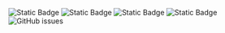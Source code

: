![Static Badge](https://img.shields.io/badge/blacklists-61-000000) ![Static Badge](https://img.shields.io/badge/blacklisted-2989462-cc0000) ![Static Badge](https://img.shields.io/badge/whitelisted-2254-00CC00) ![Static Badge](https://img.shields.io/badge/streaming_blacklist-28107-000000) ![GitHub issues](https://img.shields.io/github/issues/fabriziosalmi/blacklists)
